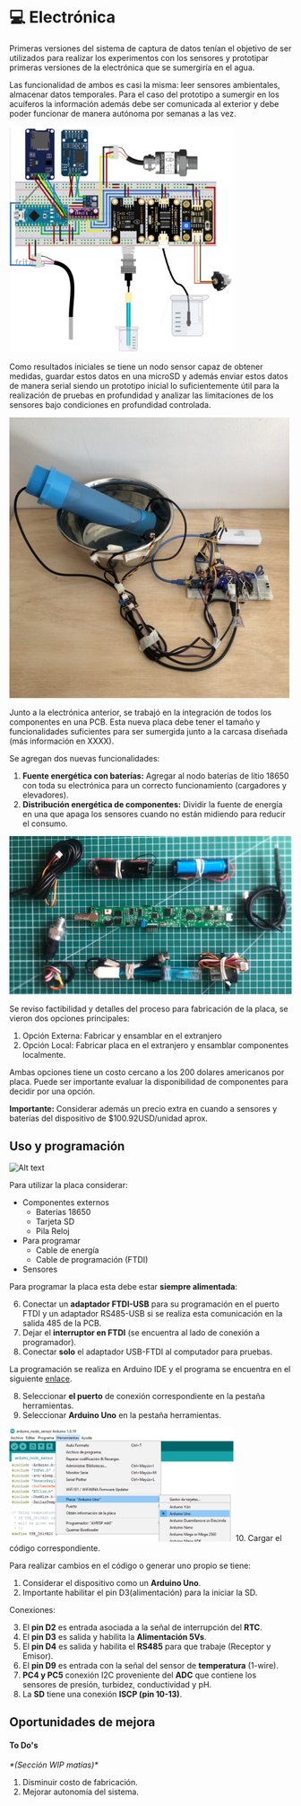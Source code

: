 # 💻 Electrónica


Primeras versiones del sistema de captura de datos tenían el objetivo de ser utilizados para realizar los experimentos con los sensores y prototipar primeras versiones de la electrónica que se sumergiría en el agua.

Las funcionalidad de ambos es casi la misma: leer sensores ambientales, almacenar datos temporales. Para el caso del prototipo a sumergir en los acuíferos la información además debe ser comunicada al exterior y debe poder funcionar de manera autónoma por semanas a las vez.

<img title="a title" alt="Alt text" src="images/electronica_conexiones_prototipo.png" width="400px">

Como resultados iniciales se tiene un nodo sensor capaz de obtener medidas, guardar estos datos en una microSD y además enviar estos datos de manera serial siendo un prototipo inicial lo suficientemente útil para la realización de pruebas en profundidad y analizar las limitaciones de los sensores bajo condiciones en profundidad controlada.

<img title="a title" alt="Alt text" src="images/electronica_prototipo_armado.png" width="500px">

Junto a la electrónica anterior, se trabajó en la integración de todos los componentes en una PCB. Esta nueva placa debe tener el tamaño y funcionalidades suficientes para ser sumergida junto a la carcasa diseñada (más información en XXXX).

Se agregan dos nuevas funcionalidades:
1. **Fuente energética con baterías:** Agregar al nodo baterías de litio 18650 con toda su electrónica para un correcto funcionamiento (cargadores y elevadores).
2. **Distribución energética de componentes:** Dividir la fuente de energía en una que apaga los sensores cuando no están midiendo para reducir el consumo.

<img title="a title" alt="Alt text" src="images/electronica_pcb_componentes.jpg">

Se reviso factibilidad y detalles del proceso para fabricación de la placa, se vieron dos opciones principales:

1. Opción Externa: Fabricar y ensamblar en el extranjero
2. Opción Local: Fabricar placa en el extranjero y ensamblar componentes localmente.

<!-- La segunda opción implica hacer el trabajo de comprar todos los componentes de la placa y soldarlos. Sus ventajas son la posible reutilización de componentes dificiles de encontrar desde la electrónica original de los sensores y una consecuente optimización de costos. -->

Ambas opciones tiene un costo cercano a los 200 dolares americanos por placa. Puede ser importante evaluar la disponibilidad de componentes para decidir por una opción.

**Importante:** Considerar además un precio extra en cuando a sensores y baterías del dispositivo de $100.92USD/unidad aprox.

<!--
|   Cotizaciones  | **Total (5u)** | **Total+ 30%*** | **Precio unitario USD** | **Tiempo**  |
|-----------------------------|----------------|----------------|---------------------|-------------|
| **Opción Local**                   | $772.09        | $1003.72       | $200.74             | 3-4 semanas |
| **Opción Externa EEcart**          | $907.26        | $1179.44       | $235.89             | 5 semanas   |
| **Opción Externa PCBWay**          | $888.45        | $1176.19       | $231.00             | 5.5 semanas |
-->

## Uso y programación

<img title="a title" alt="Alt text" src="images/PCBnombrada_v0.png">


Para utilizar la placa considerar:

- Componentes externos
    - Baterías 18650
    - Tarjeta SD
    - Pila Reloj
- Para programar
    - Cable de energía
    - Cable de programación (FTDI)
- Sensores

Para programar la placa esta debe estar **siempre alimentada**:

6. Conectar un **adaptador FTDI-USB** para su programación en el puerto FTDI y un adaptador RS485-USB si se realiza esta comunicación en la salida 485 de la PCB.
5. Dejar el **interruptor en FTDI** (se encuentra al lado de conexión a programador).
7. Conectar **solo** el adaptador USB-FTDI al computador para pruebas.

La programación se realiza en Arduino IDE y el programa se encuentra en el siguiente [enlace](https://github.com/niclabs/water-monitoring/tree/master/6.%20Electr%C3%B3nica/PCB-MCI/Codigo_Final).

8. Seleccionar **el puerto** de conexión correspondiente en la pestaña herramientas.
9. Seleccionar  **Arduino Uno** en la pestaña herramientas.
<img title="a title" alt="Alt text" src="images/electronica_pcb_programacion_arduino.png" width="400px">
10. Cargar el código correspondiente.


Para realizar cambios en el código o generar uno propio se tiene:
1. Considerar el dispositivo como un **Arduino Uno**.
2. Importante habilitar el pin D3(alimentación) para la iniciar la SD.

Conexiones:

3. El **pin D2** es entrada asociada a la señal de interrupción del **RTC**.
4. El **pin D3** es salida y habilita la **Alimentación 5Vs**.
5. El **pin D4** es salida y habilita el **RS485** para que trabaje (Receptor y Emisor).
6. El **pin D9** es entrada con la señal del sensor de **temperatura** (1-wire).
7. **PC4 y PC5** conexión I2C proveniente del **ADC** que contiene los sensores de presión, turbidez, conductividad y pH.
8. La **SD** tiene una conexión **ISCP (pin 10-13)**.

## Oportunidades de mejora

#### To Do's
_\*(Sección WIP matías)\*_

1. Disminuir costo de fabricación.
2. Mejorar autonomía del sistema.
